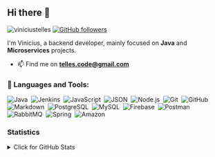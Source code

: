 ## Hi there 👋  

<img src="https://komarev.com/ghpvc/?username=viniciustelles&label=Profile%20views&color=0e75b6&style=flat" alt="viniciustelles" /> [![GitHub followers](https://img.shields.io/github/followers/viniciustelles?label=Follow&style=social)](https://github.com/ggsant/?tab=follow)


I'm Vinicius, a backend developer, mainly focused on **Java** and **Microservices** projects.

- 📫 Find me on **telles.code@gmail.com**

### 🧰 Languages and Tools:
![Java](https://img.shields.io/badge/-Java-05122A?style=flat&logo=Java&logoColor=FFA518)&nbsp;
![Jenkins](https://img.shields.io/badge/jenkins-05122A?style=flat&logo=jenkins)&nbsp;
![JavaScript](https://img.shields.io/badge/-JavaScript-05122A?style=flat&logo=javascript)&nbsp;
![JSON](https://img.shields.io/badge/-JSON-05122A?style=flat&logo=json&logoColor=000000)&nbsp;
![Node.js](https://img.shields.io/badge/-Node.js-05122A?style=flat&logo=node.js&logoColor=339933)&nbsp;
![Git](https://img.shields.io/badge/-Git-05122A?style=flat&logo=git)&nbsp;
![GitHub](https://img.shields.io/badge/-GitHub-05122A?style=flat&logo=github)&nbsp;
![Markdown](https://img.shields.io/badge/-Markdown-05122A?style=flat&logo=markdown)&nbsp;
![PostgreSQL](https://img.shields.io/badge/-PostgreSQL-05122A?style=flat&logo=postgresql&logoColor=336791)&nbsp;
![MySQL](https://img.shields.io/badge/-MySQL-05122A?style=flat&logo=mysql&logoColor=4479A1)&nbsp;
![Firebase](https://img.shields.io/badge/-Firebase-05122A?style=flat&logo=firebase&logoColor=FFCA28)&nbsp;
![Postman](https://img.shields.io/badge/Postman-05122A?style=flat-square&logo=postman)&nbsp;
![RabbitMQ](https://img.shields.io/badge/rabbitmq-05122A?style=flat-square&logo=rabbitmq)&nbsp;
![Spring](https://img.shields.io/badge/Spring-05122A?style=flat-square&logo=Spring)&nbsp;
![Amazon](https://img.shields.io/badge/Amazon_AWS-05122A?style=flat-square&logo=amazonaws)&nbsp;

### Statistics

<details>
<summary>Click for GitHub Stats</summary>
<p align="center">
  <p align="center"> <a href="https://github.com/viniciustelles"> <img height="180em" src="https://github-readme-stats.vercel.app/api?username=viniciustelles&show_icons=true&theme=tokyonight&include_all_commits=true&count_private=true"/> </p>
<br>
  <p align="center"><img align="center" src="https://github-readme-stats.vercel.app/api/top-langs/?username=viniciustelles&layout=compact&theme=radical" alt="viniciustelles" /> </p>
</p>
</details>

